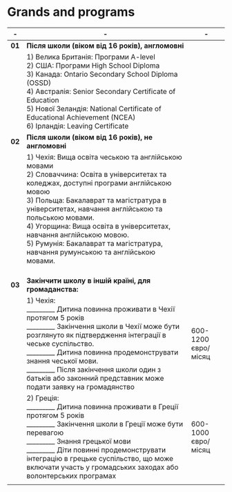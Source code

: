 #  Grands and programs


|- |  -             | -             |
|--| -------------  |-------------  |
|**01**|    **Після школи (віком від 16 років), англомовні**       |                |
|      |     1) Велика Британія: Програми A-level <br>                                                                                                             2) США:  Програми High School Diploma <br>                                                                                                            3) Канада: Ontario Secondary School Diploma (OSSD) <br>                                                                                               4) Австралія: Senior Secondary Certificate of Education <br>                                                                                          5) Нової Зеландія: National Certificate of Educational Achievement (NCEA) <br>                                                                        6) Ірландія: Leaving Certificate                                                                                                                                                           |                |
|**02**|   **Після школи (віком від 16 років), не англомовні**    |                |
|      |   1) Чехія: Вища освіта чеською та англійською мовами <br>                                                                                              2) Словаччина: Освіта в університетах та коледжах, доступні програми англійською мовою     <br>                                                       3) Польща: Бакалаврат та магістратура в університетах, навчання англійською та польською мовами. <br>                                                 4) Угорщина: Вища освіта в університетах, навчання англійською мовою.  <br>                                                                           5) Румунія: Бакалаврат та магістратура, навчання румунською та англійською мовами.  <br><br>                                                                |                |  
|**03**|  **Закінчити школу в іншій країні, для громаданства:**               |                |  
|      |   1) Чехія:<br>  _________ Дитина повинна проживати в Чехії протягом 5 років   <br>                                                                                    _________ Закінчення школи в Чехії може бути розглянуто як підтвердження інтеграції в чеське суспільство.<br>                                         _________  Дитина повинна продемонструвати знання чеської мови.  <br>                                                                                 _________  Після закінчення школи один з батьків або законний представник може подати заявку на громадянство                       |   600-1200 євро/мicяц             |  
|      |  2) Греція:<br>  _________ Дитина повинна проживати в Греції протягом 5 років    <br>                                                                                  _________ Закінчення школи в Греції може бути перевагою  <br>                                                                                         _________ Знання грецької мови   <br>                                                                                                                 _________ Діти повинні продемонструвати інтеграцію в грецьке суспільство, що може включати участь у громадських заходах або волонтерських програмах                                                                                                                                      |  600-1000 євро/мicяц          |  
|      |                |                |  

